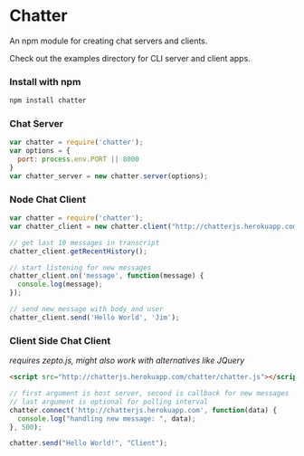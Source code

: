 # Chatter

An npm module for creating chat servers and clients.

Check out the examples directory for CLI server and client apps.

### Install with npm

``` bash
npm install chatter
```

### Chat Server



``` javascript
var chatter = require('chatter');
var options = {
  port: process.env.PORT || 8000
}
var chatter_server = new chatter.server(options);
```


### Node Chat Client

``` javascript
var chatter = require('chatter');
var chatter_client = new chatter.client("http://chatterjs.herokuapp.com");

// get last 10 messages in transcript
chatter_client.getRecentHistory();

// start listening for new messages
chatter_client.on('message', function(message) {
  console.log(message);
});

// send new message with body and user
chatter_client.send('Hello World', 'Jim');
```

### Client Side Chat Client

*requires zepto.js, might also work with alternatives like JQuery*

``` html
<script src="http://chatterjs.herokuapp.com/chatter/chatter.js"></script>
```
``` javascript
// first argument is host server, second is callback for new messages
// last argument is optional for polling interval
chatter.connect('http://chatterjs.herokuapp.com', function(data) {
  console.log("handling new message: ", data);
}, 500);

chatter.send("Hello World!", "Client");
```